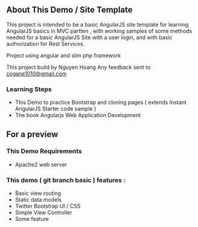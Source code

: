 About This Demo / Site Template
---------------
This project is intended to be a basic AngularJS site template for learning AngularJS basics in MVC partten ,
with working samples of some methods needed for a basic AngularJS Site with a user login, and with basic authorization for 
Rest Services.

Project using angular and slim php framework 

This project build by Nguyen Hoang
Any feedback sent to cogane1010@gmail.com

### Learning Steps
- This Demo to practice Bootstrap and cloning pages ( extends Instant AngularJS Starter code sample )
- The book  Angularjs Web Application Development

For a preview
---------------


### This Demo Requirements
- Apache2 web server


### This demo ( git branch basic ) features :
- Basic view routing
- Static data models
- Twitter Bootstrap UI / CSS
- Simple View Controller
- Some feature


